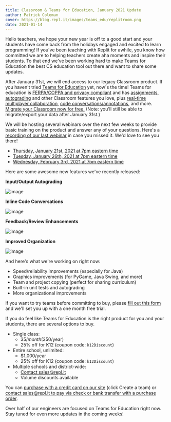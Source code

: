 ```yaml
---
title: Classroom & Teams for Education, January 2021 Update
author: Patrick Coleman
cover: https://blog.repl.it/images/teams_edu/replitroom.png
date: 2021-01-14
---
```


Hello teachers, we hope your new year is off to a good start and your students have come back from the holidays engaged and excited to learn programming! If you've been teaching with Replit for awhile, you know how committed we are to helping teachers create aha moments and inspire their students. To that end we've been working hard to make Teams for Education the best CS education tool out there and want to share some updates.

After January 31st, we will end access to our legacy Classroom product. If you haven't tried [Teams for Education](https://repl.it/teams) yet, now's the time! Teams for education is [FERPA/COPPA and privacy compliant](https://docs.repl.it/Teams/privacyFAQs) and has [assignments](https://docs.repl.it/Teams/Projects), [autograding](https://docs.repl.it/Teams/InputOutput) and other Classroom features you love, plus [real-time multiplayer collaboration](https://repl.it/site/multiplayer), [code conversations/annotations](https://docs.repl.it/Teams/Annotations), and more. [Migrate your Classroom now for free.](https://repl.it/classroom-migration) (Note: you'll still be able to migrate/export your data after January 31st.)

We will be hosting several webinars over the next few weeks to provide basic training on the product and answer any of your questions. Here's a [recording of our last webinar](https://www.youtube.com/watch?v=ZUX-dkHWU8A) in case you missed it. We'd love to see you there!
- [Thursday, January 21st, 2021 at 7pm eastern time](https://meet.google.com/mwh-meca-tvq)
- [Tuesday, January 26th, 2021 at 7pm eastern time](https://meet.google.com/ufs-yqce-grp)
- [Wednesday, February 3rd, 2021 at 7pm eastern time](https://meet.google.com/amy-ohzu-qjj)

Here are some awesome new features we've recently released:

**Input/Output Autograding**

<img src='https://i.imgur.com/nHT5Zk0.gif' alt="image">

**Inline Code Conversations**

<img src='https://i.imgur.com/w3vJ185.gif' alt="image">

**Feedback/Review Enhancements**

<img src='https://i.imgur.com/GaUsQR4.gif' alt="image">

**Improved Organization**

<img src='https://i.imgur.com/BFI9dH2.gif' alt="image">


And here's what we're working on right now:
- Speed/reliability improvements (especially for Java)
- Graphics improvements (for PyGame, Java Swing, and more)
- Team and project copying (perfect for sharing curriculum)
- Built-in unit tests and autograding
- More organizational improvements

If you want to try teams before committing to buy, please [fill out this form](https://forms.gle/wNGNXcrkzXDKbXTQ6) and we'll set you up with a one month free trial.

If you do feel like Teams for Education is the right product for you and your students, there are several options to buy.
- Single class: 
  - $35/month ($350/year)
  - 25% off for K12 (coupon code: `k12Discount`)
- Entire school, unlimited:
  - $1,000/year
  - 25% off for K12 (coupon code: `k12Discount`)
- Multiple schools and district-wide:
  - [Contact sales@repl.it](mailto:sales@repl.it)
  - Volume discounts available

You can [purchase with a credit card on our site](https://repl.it/teams) (click Create a team) or [contact sales@repl.it to pay via check or bank transfer with a purchase order](mailto:sales@repl.it).

Over half of our engineers are focused on Teams for Education right now. Stay tuned for even more updates in the coming weeks!
